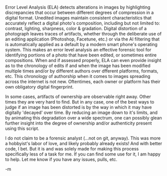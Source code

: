 
Error Level Analysis (ELA) detects alterations in images by highlighting discrepancies that occur between different degrees of compression in a digital format. Unedited images maintain consistent characteristics that accurately reflect a digital photo's composition, including but not limited to: contrast, lighting, sharpness, color & gradation. Digital distortion of a photograph leaves traces of artifacts, whether through the deliberate use of an editing application (Photoshop, Facetune, etc.) or via the AI filtering that is automatically applied as a default by a modern smart phone's operating system. This makes an error level analysis an effective forensic tool for identifying portions of a photo that have been edited, or sometimes entire compositions. When and if assessed properly, ELA can even provide insight as to the chronology of edits if and when the image has been modified multiple times and/or by different authors over dfferent platforms, formats, etc. This chronology of authorship when it comes to images spreading across the internet is not new. Oftentimes, each owner or platform has their own obligatory digital fingerprint. 

In some cases, artifacts of ownership are observable right away. Other times they are very hard to find. But in any case, one of the best ways to judge if an image has been distorted is by the way in which it may have digitally 'decayed' over time. By reducing an image down to it's limits, and by animating this degradation over a wide spectrum, one can possibly glean further insight into the degree of ownership and/or authenticity present using this script.

I do not claim to be a forensic analyst (...not on git, anyway). This was more a hobbyist's labor of love, and likely probably already exists! And with better code, I bet. But it is and was solely made for making this process specifically less of a task for me. If you can find some use for it, I am happy to help. Let me know if you have any issues, pulls, etc.

-m
